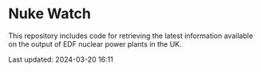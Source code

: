# Nuke Watch

This repository includes code for retrieving the latest information available on the output of EDF nuclear power plants in the UK.

Last updated: 2024-03-20 16:11